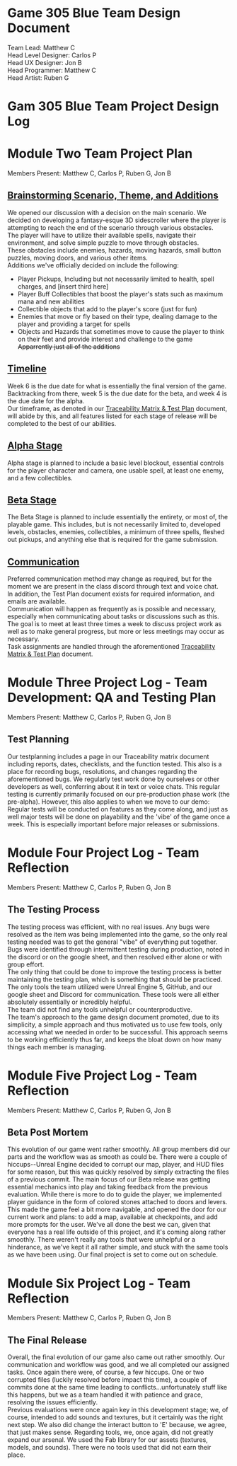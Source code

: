 # Game 305 Blue Team Design Document

Team Lead: Matthew C\
Head Level Designer: Carlos P\
Head UX Designer: Jon B\
Head Programmer: Matthew C\
Head Artist: Ruben G

# Gam 305 Blue Team Project Design Log
# Module Two Team Project Plan
Members Present: Matthew C, Carlos P, Ruben G, Jon B
## <ins>Brainstorming Scenario, Theme, and Additions</ins>
We opened our discussion with a decision on the main scenario. We decided on developing a fantasy-esque 3D sidescroller where the player is attempting to reach the end of the scenario through various obstacles.\
The player will have to utilize their available spells, navigate their environment, and solve simple puzzle to move through obstacles.\
These obstacles include enemies, hazards, moving hazards, small button puzzles, moving doors, and various other items.\
Additions we've officially decided on include the following:
- Player Pickups, Including but not necessarily limited to health, spell charges, and \[insert third here]
- Player Buff Collectibles that boost the player's stats such as maximum mana and new abilities
- Collectible objects that add to the player's score (just for fun)
- Enemies that move or fly based on their type, dealing damage to the player and providing a target for spells
- Objects and Hazards that sometimes move to cause the player to think on their feet and provide interest and challenge to the game\
~~Apparrently just all of the additions~~

## <ins>Timeline</ins>
Week 6 is the due date for what is essentially the final version of the game. Backtracking from there, week 5 is the due date for the beta, and week 4 is the due date for the alpha.\
Our timeframe, as denoted in our [Traceability Matrix & Test Plan](https://docs.google.com/spreadsheets/d/1SxsREcejOCHreUQ_BOJgph043edeALFdYJSkJ14a3J0/edit?gid=1693832793#gid=1693832793) document, will abide by this,
and all features listed for each stage of release will be completed to the best of our abilities.

## <ins>Alpha Stage</ins>
Alpha stage is planned to include a basic level blockout, essential controls for the player character and camera, one usable spell, at least one enemy, and a few collectibles.

## <ins>Beta Stage</ins>
The Beta Stage is planned to include essentially the entirety, or most of, the playable game. This includes, but is not necessarily limited to, developed levels, obstacles, enemies, collectibles,
a minimum of three spells, fleshed out pickups, and anything else that is required for the game submission.

## <ins>Communication</ins>
Preferred communication method may change as required, but for the moment we are present in the class discord through text and voice chat.\
In addition, the Test Plan document exists for required information, and emails are available.\
Communication will happen as frequently as is possible and necessary, especially when communicating about tasks or discussions such as this.\
The goal is to meet at least three times a week to discuss project work as well as to make general progress, but more or less meetings may occur as necessary.\
Task assignments are handled through the aforementioned [Traceability Matrix & Test Plan](https://docs.google.com/spreadsheets/d/1SxsREcejOCHreUQ_BOJgph043edeALFdYJSkJ14a3J0/edit?gid=1693832793#gid=1693832793) document.


# Module Three Project Log - Team Development: QA and Testing Plan
Members Present: Matthew C, Carlos P, Ruben G, Jon B
## Test Planning
Our testplanning includes a page in our Traceability matrix document including reports, dates, checklists, and the function tested.
This also is a place for recording bugs, resolutions, and changes regarding the aforementioned bugs.
We regularly test work done by ourselves or other developers as well, conferring about it in text or voice chats.
This regular testing is currently primarily focused on our pre-production phase work (the pre-alpha).
However, this also applies to when we move to our demo: Regular tests will be conducted on features as they come along,
and just as well major tests will be done on playability and the 'vibe' of the game once a week. This is especially important before major releases or submissions.

# Module Four Project Log - Team Reflection
Members Present: Matthew C, Carlos P, Ruben G, Jon B
## The Testing Process
The testing process was efficient, with no real issues. Any bugs were resolved as the item was being implemented into the game, so the only real testing needed was to get the general "vibe" of everything put together.\
Bugs were identified through intermittent testing during production, noted in the discord or on the google sheet, and then resolved either alone or with group effort.\
The only thing that could be done to improve the testing process is better maintaining the testing plan, which is something that should be practiced.\
The only tools the team utilized were Unreal Engine 5, GitHub, and our google sheet and Discord for communication. These tools were all either absolutely essentially or incredibly helpful.\
The team did not find any tools unhelpful or counterproductive.\
The team's approach to the game design document promoted, due to its simplicity, a simple approach and thus motivated us to use few tools, only accessing what we needed in order to be successful.
This approach seems to be working efficiently thus far, and keeps the bloat down on how many things each member is managing.

# Module Five Project Log - Team Reflection
Members Present: Matthew C, Carlos P, Ruben G, Jon B
## Beta Post Mortem
This evolution of our game went rather smoothly. All group members did our parts and the workflow was as smooth as could be. There were a couple of hiccups--Unreal Engine decided to corrupt our map, player, and HUD files for some reason,
but this was quickly resolved by simply extracting the files of a previous commit. The main focus of our Beta release was getting essential mechanics into play and taking feedback from the previous evaluation. While there is more to do to
guide the player, we implemented player guidance in the form of colored stones attached to doors and levers. This made the game feel a bit more navigable, and opened the door for our current work and plans: to add a map, available at checkpoints,
and add more prompts for the user. We've all done the best we can, given that everyone has a real life outside of this project, and it's coming along rather smoothly. There weren't really any tools that were unhelpful or a hinderance, as we've kept it
all rather simple, and stuck with the same tools as we have been using. Our final project is set to come out on schedule.

# Module Six Project Log - Team Reflection
Members Present: Matthew C, Carlos P, Ruben G, Jon B
## The Final Release
Overall, the final evolution of our game also came out rather smoothly. Our communication and workflow was good, and we all completed our assigned tasks. Once again there were, of course, a few hiccups. One or two corrupted files (luckily resolved before impact this time),
a couple of commits done at the same time leading to conflicts...unfortunately stuff like this happens, but we as a team handled it with patience and grace, resolving the issues efficiently.\
Previous evaluations were once again key in this development stage; we, of course, intended to add sounds and textures, but it certainly was the right next step. We also did change the interact button to 'E' because, we agree, that just makes sense.
Regarding tools, we, once again, did not greatly expand our arsenal. We used the Fab library for our assets (textures, models, and sounds). There were no tools used that did not earn their place.
